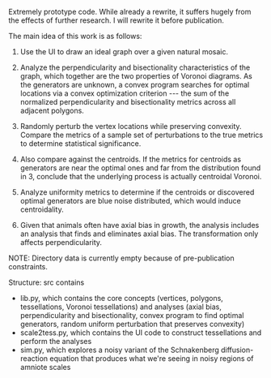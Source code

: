 Extremely prototype code. While already a rewrite, it suffers hugely from the effects of further research. I will rewrite it before publication.

The main idea of this work is as follows:

1. Use the UI to draw an ideal graph over a given natural mosaic.

2. Analyze the perpendicularity and bisectionality characteristics of the graph, which together are the two properties of Voronoi diagrams. As the generators are unknown, a convex program searches for optimal locations via a convex optimization criterion --- the sum of the normalized perpendicularity and bisectionality metrics across all adjacent polygons.

3. Randomly perturb the vertex locations while preserving convexity. Compare the metrics of a sample set of perturbations to the true metrics to determine statistical significance.

4. Also compare against the centroids. If the metrics for centroids as generators are near the optimal ones and far from the distribution found in 3, conclude that the underlying process is actually centroidal Voronoi.

5. Analyze uniformity metrics to determine if the centroids or discovered optimal generators are blue noise distributed, which would induce centroidality.

6. Given that animals often have axial bias in growth, the analysis includes an analysis that finds and eliminates axial bias. The transformation only affects perpendicularity.

NOTE: Directory data is currently empty because of pre-publication constraints.

Structure: src contains 

 - lib.py, which contains the core concepts (vertices, polygons, tessellations, Voronoi tessellations) and analyses (axial bias, perpendicularity and bisectionality, convex program to find optimal generators, random uniform perturbation that preserves convexity)
  - scale2tess.py, which contains the UI code to construct tessellations and perform the analyses
  - sim.py, which explores a noisy variant of the Schnakenberg diffusion-reaction equation that produces what we're seeing in noisy regions of amniote scales